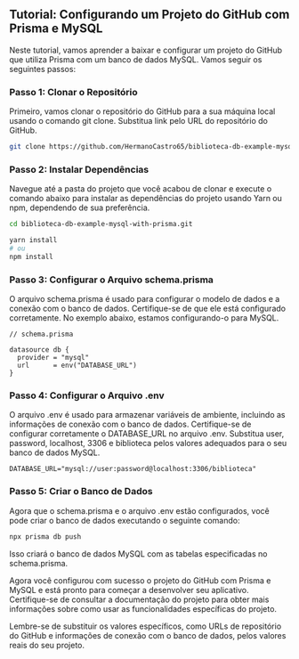## Tutorial: Configurando um Projeto do GitHub com Prisma e MySQL
Neste tutorial, vamos aprender a baixar e configurar um projeto do GitHub que utiliza Prisma com um banco de dados MySQL. Vamos seguir os seguintes passos:

### Passo 1: Clonar o Repositório
Primeiro, vamos clonar o repositório do GitHub para a sua máquina local usando o comando git clone. Substitua link pelo URL do repositório do GitHub.

```bash
git clone https://github.com/HermanoCastro65/biblioteca-db-example-mysql-with-prisma.git
```

### Passo 2: Instalar Dependências
Navegue até a pasta do projeto que você acabou de clonar e execute o comando abaixo para instalar as dependências do projeto usando Yarn ou npm, dependendo de sua preferência.

```bash
cd biblioteca-db-example-mysql-with-prisma.git

yarn install
# ou
npm install
```
### Passo 3: Configurar o Arquivo schema.prisma
O arquivo schema.prisma é usado para configurar o modelo de dados e a conexão com o banco de dados. Certifique-se de que ele está configurado corretamente. No exemplo abaixo, estamos configurando-o para MySQL.

```prisma
// schema.prisma

datasource db {
  provider = "mysql"
  url      = env("DATABASE_URL")
}
```

### Passo 4: Configurar o Arquivo .env
O arquivo .env é usado para armazenar variáveis de ambiente, incluindo as informações de conexão com o banco de dados. Certifique-se de configurar corretamente o DATABASE_URL no arquivo .env. Substitua user, password, localhost, 3306 e biblioteca pelos valores adequados para o seu banco de dados MySQL.

```env
DATABASE_URL="mysql://user:password@localhost:3306/biblioteca"
```

### Passo 5: Criar o Banco de Dados
Agora que o schema.prisma e o arquivo .env estão configurados, você pode criar o banco de dados executando o seguinte comando:

```bash
npx prisma db push
```
Isso criará o banco de dados MySQL com as tabelas especificadas no schema.prisma.

Agora você configurou com sucesso o projeto do GitHub com Prisma e MySQL e está pronto para começar a desenvolver seu aplicativo. Certifique-se de consultar a documentação do projeto para obter mais informações sobre como usar as funcionalidades específicas do projeto.

Lembre-se de substituir os valores específicos, como URLs de repositório do GitHub e informações de conexão com o banco de dados, pelos valores reais do seu projeto.